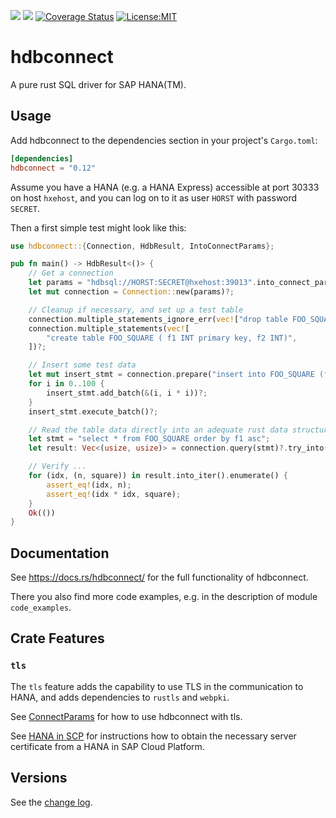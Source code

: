 [![](http://meritbadge.herokuapp.com/hdbconnect)](https://crates.io/crates/hdbconnect)
[![](https://docs.rs/hdbconnect/badge.svg)](https://docs.rs/hdbconnect)
[![Coverage Status](https://coveralls.io/repos/github/PSeitz/rust-hdbconnect/badge.svg?branch=master)](https://coveralls.io/github/PSeitz/rust-hdbconnect?branch=master)
[![License:MIT](https://img.shields.io/badge/License-MIT-yellow.svg)](https://opensource.org/licenses/MIT)

# hdbconnect

A pure rust SQL driver for SAP HANA(TM).

## Usage

Add hdbconnect to the dependencies section in your project's `Cargo.toml`:

```toml
[dependencies]
hdbconnect = "0.12"
```

Assume you have a HANA (e.g. a HANA Express) accessible at port 30333 on host `hxehost`,
and you can log on to it as user `HORST` with password `SECRET`.

Then a first simple test might look like this:

```rust
use hdbconnect::{Connection, HdbResult, IntoConnectParams};

pub fn main() -> HdbResult<()> {
    // Get a connection
    let params = "hdbsql://HORST:SECRET@hxehost:39013".into_connect_params()?;
    let mut connection = Connection::new(params)?;

    // Cleanup if necessary, and set up a test table
    connection.multiple_statements_ignore_err(vec!["drop table FOO_SQUARE"]);
    connection.multiple_statements(vec![
        "create table FOO_SQUARE ( f1 INT primary key, f2 INT)",
    ])?;

    // Insert some test data
    let mut insert_stmt = connection.prepare("insert into FOO_SQUARE (f1, f2) values(?,?)")?;
    for i in 0..100 {
        insert_stmt.add_batch(&(i, i * i))?;
    }
    insert_stmt.execute_batch()?;

    // Read the table data directly into an adequate rust data structure!
    let stmt = "select * from FOO_SQUARE order by f1 asc";
    let result: Vec<(usize, usize)> = connection.query(stmt)?.try_into()?;

    // Verify ...
    for (idx, (n, square)) in result.into_iter().enumerate() {
        assert_eq!(idx, n);
        assert_eq!(idx * idx, square);
    }
    Ok(())
}
```

## Documentation

See <https://docs.rs/hdbconnect/> for the full functionality of hdbconnect.

There you also find more code examples, e.g. in the description of module `code_examples`.

## Crate Features

### `tls`

The `tls` feature adds the capability to use TLS in the communication to HANA, and adds dependencies to `rustls` and `webpki`.

See [ConnectParams](https://docs.rs/hdbconnect/*/hdbconnect/struct.ConnectParams.html)
for how to use hdbconnect with tls.

See [HANA in SCP](HANA_in_SCP.md) for instructions how to obtain the necessary server certificate from a HANA in SAP Cloud Platform.

## Versions

See the [change log](https://github.com/emabee/rust-hdbconnect/blob/master/CHANGELOG.md).
